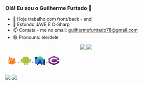 ### Olá! Eu sou o Guilherme Furtado 👋

- 🔭 Hoje trabalho com front/back - end
- 🌱 Estundo JAVE E C-Sharp
- 📫 Contata - me no email: guilhermefurttado78@gmail.com
- 😄 Pronouns: ele/dele

<div align="center">
  <a href="https://github.com/GuilhermeMoraes217">
  <img height="180em" src="https://github-readme-stats.vercel.app/api?username=GuilhermeMoraes217&show_icons=true&theme=dracula&include_all_commits=true&count_private=true"/>
  <img height="180em" src="https://github-readme-stats.vercel.app/api/top-langs/?username=GuilhermeMoraes217&layout=compact&langs_count=7&theme=dracula"/>
</div>

<div style="display: inline_block"><br>
  <img align="center" alt="Guilherme-Firebase" height="30" width="40" src="https://github.com/devicons/devicon/blob/master/icons/firebase/firebase-plain.svg">
  <img align="center" alt="Guilherme-AndroidNativo" height="30" width="40" src="https://github.com/devicons/devicon/blob/master/icons/android/android-original.svg">
  <img align="center" alt="Guilherme-AndroidStudio" height="30" width="40" src="https://github.com/devicons/devicon/blob/master/icons/androidstudio/androidstudio-original.svg">
  <img align="center" alt="Guilherme-Csharp" height="30" width="40" src="https://raw.githubusercontent.com/devicons/devicon/master/icons/csharp/csharp-original.svg">
</div>

  ##
  
  <div> 
  <a href = "mailto:guilhermefurtado78@gmail.com"><img src="https://img.shields.io/badge/-Gmail-%23333?style=for-the-badge&logo=gmail&logoColor=white" target="_blank"></a>
  <a href="https://www.linkedin.com/in/guilherme-m-8b315611b/" target="_blank"><img src="https://img.shields.io/badge/-LinkedIn-%230077B5?style=for-the-badge&logo=linkedin&logoColor=white" target="_blank"></a> 
 
</div>



